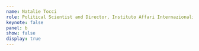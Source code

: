 ```yaml
---
name: Natalie Tocci
role: Political Scientist and Director, Instituto Affari Internazionali
keynote: false
panel: b
show: false
display: true
---
```

